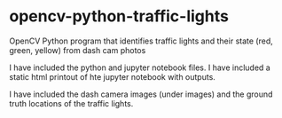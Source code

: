 # opencv-python-traffic-lights
OpenCV Python program that identifies traffic lights and their state (red, green, yellow) from dash cam photos

I have included the python and jupyter notebook files. I have included a static html printout of hte jupyter notebook with outputs. 

I have included the dash camera images (under images) and the ground truth locations of the traffic lights. 

